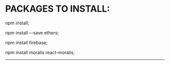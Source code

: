 <h1>PACKAGES TO INSTALL:</h1>

npm install;

npm install --save ethers;

npm install firebase;

npm install moralis react-moralis; 

------------------------------------------------------------



